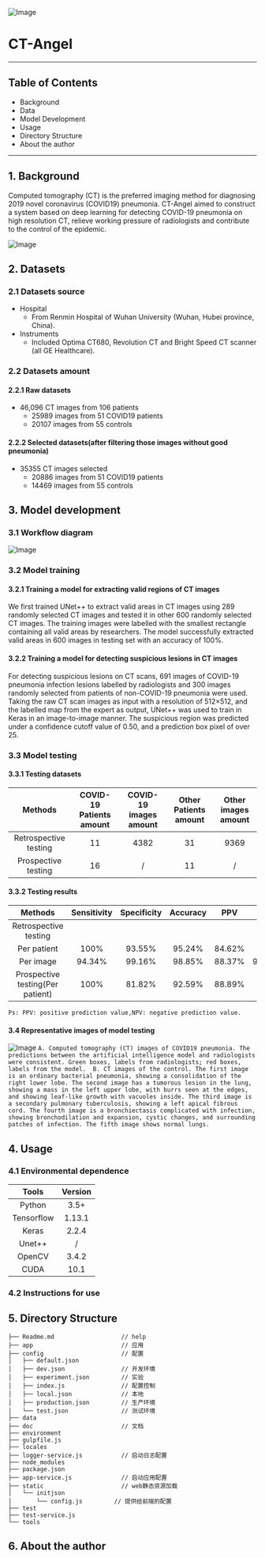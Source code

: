![Image](http://47.116.58.103/ct-model/static/ct-imgs/logo.png)
# CT-Angel
---

## Table of Contents

* Background
* Data
* Model Development
* Usage
* Directory Structure
* About the author

---
## 1. Background
Computed tomography (CT) is the preferred imaging method for diagnosing 2019 novel coronavirus (COVID19) pneumonia. CT-Angel aimed to construct a system based on deep learning for detecting COVID-19 pneumonia on high resolution CT, relieve working pressure of radiologists and contribute to the control of the epidemic.

![Image](http://47.116.58.103/ct-model/static/ct-imgs/background.png)
## 2. Datasets
### 2.1 Datasets  source
* Hospital
   * From Renmin Hospital of Wuhan University (Wuhan, Hubei province, China). 
* Instruments
   * Included Optima CT680, Revolution CT and Bright Speed CT scanner (all GE Healthcare).
### 2.2 Datasets  amount
#### 2.2.1 Raw datasets
* 46,096 CT images from 106 patients
    * 25989 images from 51 COVID19 patients
    * 20107 images from 55 controls
#### 2.2.2 Selected datasets(after filtering those images without good pneumonia)
* 35355  CT images selected
    * 20886 images from 51 COVID19 patients
    * 14469 images from 55 controls
## 3. Model  development
### 3.1 Workflow  diagram 
![Image](http://47.116.58.103/ct-model/static/ct-imgs/workflow.png)
### 3.2 Model  training
#### 3.2.1 Training a model for extracting valid regions of CT images
   We first trained UNet++ to extract valid areas in CT images using 289 randomly selected CT images and tested it in other 600 randomly selected CT images. The training images were labelled with the smallest rectangle containing all valid areas by researchers. The model successfully extracted valid areas in 600 images in testing set with an accuracy of 100%.
#### 3.2.2 Training a model for detecting suspicious lesions in CT images
   For detecting suspicious lesions on CT scans, 691 images of COVID-19 pneumonia infection lesions labelled by radiologists and 300 images randomly selected from patients of non-COVID-19 pneumonia were used. Taking the raw CT scan images as input with a resolution of 512×512, and the labelled map from the expert as output, UNet++ was used to train in Keras in an image-to-image manner. The suspicious region was predicted under a confidence cutoff value of 0.50, and a prediction box pixel of over 25. 
### 3.3 Model  testing
#### 3.3.1 Testing datasets
| Methods | COVID-19 Patients amount | COVID-19 images amount | Other Patients amount | Other images amount |
| :----: | :----: | :----: | :----: | :----: |
| Retrospective testing | 11 | 4382 | 31 | 9369 |
| Prospective testing | 16 | / | 11 | / |
#### 3.3.2 Testing results
| Methods | Sensitivity | Specificity | Accuracy | PPV | NPV |
| :----: | :----: | :----: | :----: | :----: | :----: |
| Retrospective testing | |||||
| Per patient | 100% | 93.55% |95.24%|84.62%|100%|
| Per image | 94.34% | 99.16% |98.85%|88.37%|99.61%|
| Prospective testing(Per patient) | 100% | 81.82% |92.59%|88.89%|100%|

`Ps: PPV: positive prediction value,NPV: negative prediction value.`
#### 3.4 Representative images of model testing
![Image](http://47.116.58.103/ct-model/static/ct-imgs/results.png)
 `A. Computed tomography (CT) images of COVID19 pneumonia. The predictions between the artificial intelligence model and radiologists were consistent. Green boxes, labels from radiologists; red boxes, labels from the model. 
 B. CT images of the control. The first image is an ordinary bacterial pneumonia, showing a consolidation of the right lower lobe. The second image has a tumorous lesion in the lung, showing a mass in the left upper lobe, with burrs seen at the edges, and showing leaf-like growth with vacuoles inside. The third image is a secondary pulmonary tuberculosis, showing a left apical fibrous cord. The fourth image is a bronchiectasis complicated with infection, showing bronchodilation and expansion, cystic changes, and surrounding patches of infection. The fifth image shows normal lungs.`
## 4. Usage
### 4.1 Environmental  dependence
| Tools | Version |
| :----: | :----: |
| Python | 3.5+ |
| Tensorflow | 1.13.1 |
| Keras | 2.2.4 |
| Unet++ | / |
| OpenCV | 3.4.2 |
| CUDA | 10.1 |
### 4.2 Instructions for use
## 5. Directory Structure
```
├── Readme.md                   // help
├── app                         // 应用
├── config                      // 配置
│   ├── default.json
│   ├── dev.json                // 开发环境
│   ├── experiment.json         // 实验
│   ├── index.js                // 配置控制
│   ├── local.json              // 本地
│   ├── production.json         // 生产环境
│   └── test.json               // 测试环境
├── data
├── doc                         // 文档
├── environment
├── gulpfile.js
├── locales
├── logger-service.js           // 启动日志配置
├── node_modules
├── package.json
├── app-service.js              // 启动应用配置
├── static                      // web静态资源加载
│   └── initjson
│       └── config.js         // 提供给前端的配置
├── test
├── test-service.js
└── tools
```
## 6. About the author
